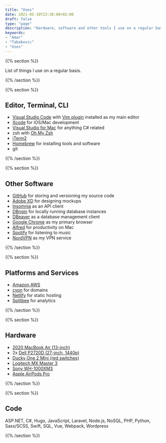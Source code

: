 ```yaml
---
title: "Uses"
date: 2021-05-10T23:36:08+02:00
draft: false
type: "page"
description: "Hardware, software and other tools I use on a regular basis."
keywords:
- "Amar"
- "Tabakovic"
- "Uses"
---
```

{{% section %}}

List of things I use on a regular basis.

{{% /section %}}

{{% section %}}

## Editor, Terminal, CLI
- [Visual Studio Code](https://code.visualstudio.com/) with [Vim plugin](https://marketplace.visualstudio.com/items?itemName=vscodevim.vim) installed as my main editor
- [Xcode](https://apps.apple.com/ch/app/xcode/id497799835?l=en&mt=12) for iOS/Mac development
- [Visual Studio for Mac](https://visualstudio.microsoft.com/vs/mac/) for anything C# related
- zsh with [Oh My Zsh](https://ohmyz.sh/)
- [iTerm2](https://iterm2.com/)
- [Homebrew](https://brew.sh/) for installing tools and software
- git

{{% /section %}}

{{% section %}}

## Other Software
- [GitHub](https://github.com) for storing and versioning my source code
- [Adobe XD](https://www.adobe.com/ch_de/products/xd.html) for designing mockups
- [Insomnia](https://insomnia.rest/) as an API client
- [DBngin](https://dbngin.com/) for locally running database instances
- [DBeaver](https://dbeaver.io/) as a database management client
- [Google Chrome](https://www.google.com/intl/de/chrome/) as my primary browser
- [Alfred](https://alfredapp.com) for productivity on Mac
- [Spotify](https://www.spotify.com/) for listening to music
- [NordVPN](https://nordvpn.com/) as my VPN service


{{% /section %}}

{{% section %}}

## Platforms and Services
- [Amazon AWS](https://aws.amazon.com)
- [cyon](https://cyon.ch) for domains
- [Netlify](https://netlify.com) for static hosting
- [Splitbee](https://splitbee.io) for analytics

{{% /section %}}


{{% section %}}

## Hardware
- [2020 MacBook Air (13-inch)](https://www.digitec.ch/de/s1/product/apple-macbook-air-late-2020-1330-retina-m1-8gb-256gb-notebook-14167594?gclid=CjwKCAjw1uiEBhBzEiwAO9B_HcpwhQcSg73w2rJxy0VRNbOjRhARSuR7xsgxkr893Q97fhJUTKhBfRoCxfIQAvD_BwE&gclsrc=aw.ds)
- 2x [Dell P2720D (27-inch, 1440p)](https://www.digitec.ch/de/s1/product/dell-p2720d-27-2560-x-1440-pixels-monitor-12398578)
- [Ducky One 2 Mini (red switches)](digitec.ch/de/s1/product/ducky-one-2-mini-de-kabelgebunden-tastatur-10934735)
- [Logitech MX Master 3](https://www.digitec.ch/de/s1/product/logitech-mx-master-3-for-mac-kabellos-maus-11873888)
- [Sony WH-1000XM3](https://www.digitec.ch/de/s1/product/sony-wh-1000xm3-anc-kopfhoerer-9398808?gclid=CjwKCAjwnPOEBhA0EiwA609Rec8L7zSiYQycspArQt0kkI1qAEg4CE1mNAm4OFUezBEworc7TyMMLBoC7QgQAvD_BwE&gclsrc=aw.ds)
- [Apple AirPods Pro](https://www.mediamarkt.ch/de/product/_apple-airpods-pro-1959705.html?rbtc=%7C%7C%7C%7Cp%7C%7C&gclid=CjwKCAjwqvyFBhB7EiwAER786ZAksUvVbCRnbxW4ipxxpACpCYZSEo_BpLqj-xGGti96v3450YIc9hoC3AEQAvD_BwE&gclsrc=aw.ds)


{{% /section %}}

{{% section %}}

## Code
ASP.NET, C#, Hugo, JavaScript, Laravel, Node.js, NoSQL, PHP, Python, Sass/SCSS, Swift, SQL, Vue, Webpack, Wordpress

{{% /section %}}
